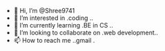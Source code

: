 - 👋 Hi, I’m @Shree9741
- 👀 I’m interested in .coding ..
- 🌱 I’m currently learning .BE in CS ..
- 💞️ I’m looking to collaborate on .web development..
- 📫 How to reach me ..gmail .

<!---
Shree9741/Shree9741 is a ✨ special ✨ repository because its `README.md` (this file) appears on your GitHub profile.
You can click the Preview link to take a look at your changes.
--->
